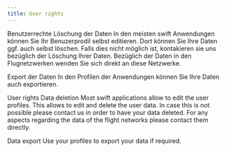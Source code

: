```yaml
---
title: User rights
---
```


Benutzerrechte
Löschung der Daten
In den meisten swift Anwendungen können Sie Ihr Benuzerprodil selbst editieren. Dort können Sie Ihre Daten ggf. auch selbst löschen. Falls dies nicht möglich ist, kontakieren sie uns bezüglich der Löschung Ihrer Daten. Bezüglich der Daten in den Flugnetzwerken wenden Sie sich direkt an diese Netzwerke.

Export der Daten
In den Profilen der Anwendungen können Sie Ihre Daten auch exportieren.

User rights
Data deletion
Most swift applications allow to edit the user profiles. This allows to edit and delete the user data. In case this is not possible please contact us in order to have your data deleted. For any aspects regarding the data of the flight networks please contact them directly.

Data export
Use your profiles to export your data if required.